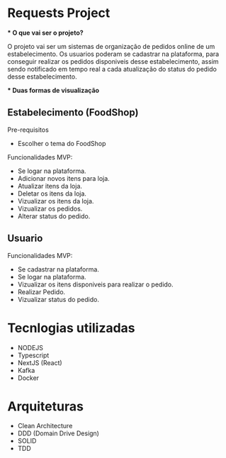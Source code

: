 # Requests Project

**\* O que vai ser o projeto?**

O projeto vai ser um sistemas de organização de pedidos online de um estabelecimento. Os usuarios poderam se cadastrar na plataforma, para conseguir realizar os pedidos disponiveis desse estabelecimento, assim sendo notificado em tempo real a cada atualização do status do pedido desse estabelecimento.

**\* Duas formas de visualização**

## Estabelecimento (FoodShop)

Pre-requisitos

- Escolher o tema do FoodShop

Funcionalidades MVP:

- Se logar na plataforma.
- Adicionar novos itens para loja.
- Atualizar itens da loja.
- Deletar os itens da loja.
- Vizualizar os itens da loja.
- Vizualizar os pedidos.
- Alterar status do pedido.

## Usuario

Funcionalidades MVP:

- Se cadastrar na plataforma.
- Se logar na plataforma.
- Vizualizar os itens disponiveis para realizar o pedido.
- Realizar Pedido.
- Vizualizar status do pedido.

# Tecnlogias utilizadas

- NODEJS
- Typescript
- NextJS (React)
- Kafka
- Docker

# Arquiteturas

- Clean Architecture
- DDD (Domain Drive Design)
- SOLID
- TDD
